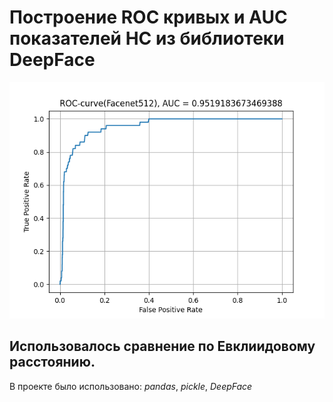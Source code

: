 # Построение ROC кривых и AUC показателей НС из библиотеки DeepFace

![Лучший показатель у Facenet512](Facenet512.png)

Использовалось сравнение по Евклиидовому расстоянию.
---

В проекте было использовано:
_pandas_,
_pickle_,
_DeepFace_
